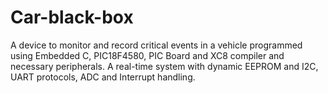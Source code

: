# Car-black-box
A device to monitor and record critical events in a vehicle programmed using  Embedded C, PIC18F4580, PIC Board and XC8 compiler and necessary peripherals. A real-time system with dynamic EEPROM and I2C, UART protocols, ADC and Interrupt handling.
